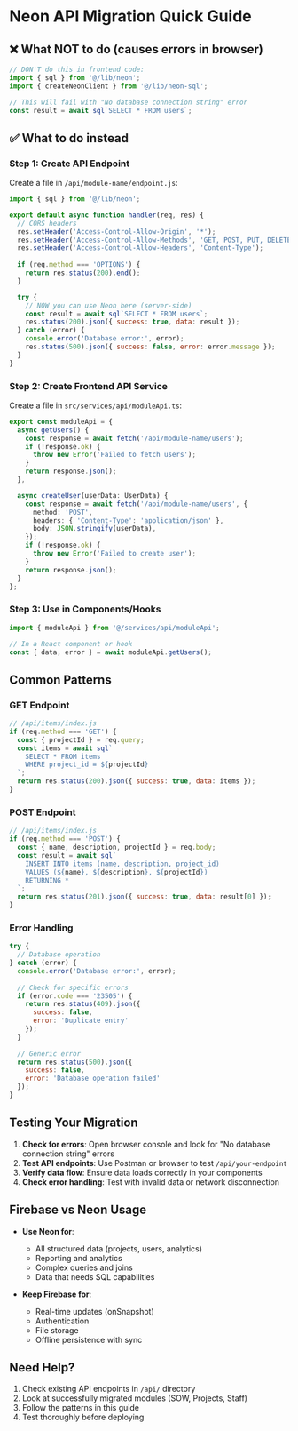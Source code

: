 # Neon API Migration Quick Guide

## ❌ What NOT to do (causes errors in browser)

```typescript
// DON'T do this in frontend code:
import { sql } from '@/lib/neon';
import { createNeonClient } from '@/lib/neon-sql';

// This will fail with "No database connection string" error
const result = await sql`SELECT * FROM users`;
```

## ✅ What to do instead

### Step 1: Create API Endpoint
Create a file in `/api/module-name/endpoint.js`:

```javascript
import { sql } from '@/lib/neon';

export default async function handler(req, res) {
  // CORS headers
  res.setHeader('Access-Control-Allow-Origin', '*');
  res.setHeader('Access-Control-Allow-Methods', 'GET, POST, PUT, DELETE, OPTIONS');
  res.setHeader('Access-Control-Allow-Headers', 'Content-Type');
  
  if (req.method === 'OPTIONS') {
    return res.status(200).end();
  }

  try {
    // NOW you can use Neon here (server-side)
    const result = await sql`SELECT * FROM users`;
    res.status(200).json({ success: true, data: result });
  } catch (error) {
    console.error('Database error:', error);
    res.status(500).json({ success: false, error: error.message });
  }
}
```

### Step 2: Create Frontend API Service
Create a file in `src/services/api/moduleApi.ts`:

```typescript
export const moduleApi = {
  async getUsers() {
    const response = await fetch('/api/module-name/users');
    if (!response.ok) {
      throw new Error('Failed to fetch users');
    }
    return response.json();
  },

  async createUser(userData: UserData) {
    const response = await fetch('/api/module-name/users', {
      method: 'POST',
      headers: { 'Content-Type': 'application/json' },
      body: JSON.stringify(userData),
    });
    if (!response.ok) {
      throw new Error('Failed to create user');
    }
    return response.json();
  }
};
```

### Step 3: Use in Components/Hooks

```typescript
import { moduleApi } from '@/services/api/moduleApi';

// In a React component or hook
const { data, error } = await moduleApi.getUsers();
```

## Common Patterns

### GET Endpoint
```javascript
// /api/items/index.js
if (req.method === 'GET') {
  const { projectId } = req.query;
  const items = await sql`
    SELECT * FROM items 
    WHERE project_id = ${projectId}
  `;
  return res.status(200).json({ success: true, data: items });
}
```

### POST Endpoint
```javascript
// /api/items/index.js
if (req.method === 'POST') {
  const { name, description, projectId } = req.body;
  const result = await sql`
    INSERT INTO items (name, description, project_id)
    VALUES (${name}, ${description}, ${projectId})
    RETURNING *
  `;
  return res.status(201).json({ success: true, data: result[0] });
}
```

### Error Handling
```javascript
try {
  // Database operation
} catch (error) {
  console.error('Database error:', error);
  
  // Check for specific errors
  if (error.code === '23505') {
    return res.status(409).json({ 
      success: false, 
      error: 'Duplicate entry' 
    });
  }
  
  // Generic error
  return res.status(500).json({ 
    success: false, 
    error: 'Database operation failed' 
  });
}
```

## Testing Your Migration

1. **Check for errors**: Open browser console and look for "No database connection string" errors
2. **Test API endpoints**: Use Postman or browser to test `/api/your-endpoint`
3. **Verify data flow**: Ensure data loads correctly in your components
4. **Check error handling**: Test with invalid data or network disconnection

## Firebase vs Neon Usage

- **Use Neon for**: 
  - All structured data (projects, users, analytics)
  - Reporting and analytics
  - Complex queries and joins
  - Data that needs SQL capabilities

- **Keep Firebase for**:
  - Real-time updates (onSnapshot)
  - Authentication
  - File storage
  - Offline persistence with sync

## Need Help?
1. Check existing API endpoints in `/api/` directory
2. Look at successfully migrated modules (SOW, Projects, Staff)
3. Follow the patterns in this guide
4. Test thoroughly before deploying